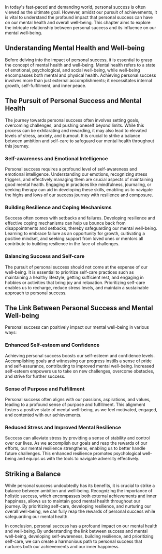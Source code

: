 
In today's fast-paced and demanding world, personal success is often viewed as the ultimate goal. However, amidst our pursuit of achievements, it is vital to understand the profound impact that personal success can have on our mental health and overall well-being. This chapter aims to explore the intricate relationship between personal success and its influence on our mental well-being.

Understanding Mental Health and Well-being
------------------------------------------

Before delving into the impact of personal success, it is essential to grasp the concept of mental health and well-being. Mental health refers to a state of emotional, psychological, and social well-being, while well-being encompasses both mental and physical health. Achieving personal success involves more than just external accomplishments; it necessitates internal growth, self-fulfillment, and inner peace.

The Pursuit of Personal Success and Mental Health
-------------------------------------------------

The journey towards personal success often involves setting goals, overcoming challenges, and pushing oneself beyond limits. While this process can be exhilarating and rewarding, it may also lead to elevated levels of stress, anxiety, and burnout. It is crucial to strike a balance between ambition and self-care to safeguard our mental health throughout this journey.

### Self-awareness and Emotional Intelligence

Personal success requires a profound level of self-awareness and emotional intelligence. Understanding our emotions, recognizing stress triggers, and effectively managing them are crucial aspects of maintaining good mental health. Engaging in practices like mindfulness, journaling, or seeking therapy can aid in developing these skills, enabling us to navigate the highs and lows of our success journey with resilience and composure.

### Building Resilience and Coping Mechanisms

Success often comes with setbacks and failures. Developing resilience and effective coping mechanisms can help us bounce back from disappointments and setbacks, thereby safeguarding our mental well-being. Learning to embrace failure as an opportunity for growth, cultivating a positive mindset, and seeking support from loved ones or mentors all contribute to building resilience in the face of challenges.

### Balancing Success and Self-care

The pursuit of personal success should not come at the expense of our well-being. It is essential to prioritize self-care practices such as maintaining a healthy lifestyle, getting sufficient rest, and engaging in hobbies or activities that bring joy and relaxation. Prioritizing self-care enables us to recharge, reduce stress levels, and maintain a sustainable approach to personal success.

The Link Between Personal Success and Mental Well-being
-------------------------------------------------------

Personal success can positively impact our mental well-being in various ways:

### Enhanced Self-esteem and Confidence

Achieving personal success boosts our self-esteem and confidence levels. Accomplishing goals and witnessing our progress instills a sense of pride and self-assurance, contributing to improved mental well-being. Increased self-esteem empowers us to take on new challenges, overcome obstacles, and strive for further success.

### Sense of Purpose and Fulfillment

Personal success often aligns with our passions, aspirations, and values, leading to a profound sense of purpose and fulfillment. This alignment fosters a positive state of mental well-being, as we feel motivated, engaged, and contented with our achievements.

### Reduced Stress and Improved Mental Resilience

Success can alleviate stress by providing a sense of stability and control over our lives. As we accomplish our goals and reap the rewards of our efforts, our mental resilience strengthens, enabling us to better handle future challenges. This enhanced resilience promotes psychological well-being and equips us with the tools to navigate adversity effectively.

Striking a Balance
------------------

While personal success undoubtedly has its benefits, it is crucial to strike a balance between ambition and well-being. Recognizing the importance of holistic success, which encompasses both external achievements and inner happiness, allows us to maintain good mental health throughout our journey. By prioritizing self-care, developing resilience, and nurturing our overall well-being, we can fully reap the rewards of personal success while safeguarding our mental health.

In conclusion, personal success has a profound impact on our mental health and well-being. By understanding the link between success and mental well-being, developing self-awareness, building resilience, and prioritizing self-care, we can create a harmonious path to personal success that nurtures both our achievements and our inner happiness.
